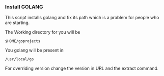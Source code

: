 ### Install GOLANG

This script installs golang and fix its path which is a problem for people who are starting. 

The Working directory for you will be 

```$HOME/goprojects```

You golang will be present in 

```/usr/local/go```

For overriding version change the version in URL and the extract command.
